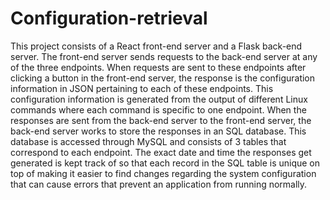 # Configuration-retrieval

This project consists of a React front-end server and a Flask back-end server. The front-end server sends requests to the back-end server at any of the three endpoints. When requests are sent to these endpoints after clicking a button in the front-end server, the response is the configuration information in JSON pertaining to each of these endpoints. This configuration information is generated from the output of different Linux commands where each command is specific to one endpoint. When the responses are sent from the back-end server to the front-end server, the back-end server works to store the responses in an SQL database. This database is accessed through MySQL and consists of 3 tables that correspond to each endpoint. The exact date and time the responses get generated is kept track of so that each record in the SQL table is unique on top of making it easier to find changes regarding the system configuration that can cause errors that prevent an application from running normally.
